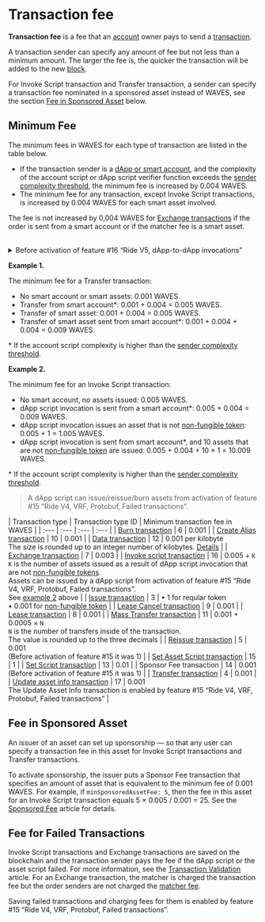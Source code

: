 # Transaction fee

**Transaction fee** is a fee that an [account](/en/blockchain/account/) owner pays to send a [transaction](/en/blockchain/transaction/).

A transaction sender can specify any amount of fee but not less than a minimum amount. The larger the fee is, the quicker the transaction will be added to the new [block](/en/blockchain/block/).

For Invoke Script transaction and Transfer transaction, a sender can specify a transaction fee nominated in a sponsored asset instead of WAVES, see the section [Fee in Sponsored Asset](#fee-in-sponsored-asset) below.

## Minimum Fee

The minimum fees in WAVES for each type of transaction are listed in the table below.

* If the transaction sender is a [dApp or smart account](/en/blockchain/account/dapp), and the complexity of the account script or dApp script verifier function exceeds the [sender complexity threshold](/en/ride/limits/), the minimum fee is increased by 0.004 WAVES. 
* The minimum fee for any transaction, except Invoke Script transactions, is increased by 0.004 
WAVES for each smart asset involved.

The fee is not increased by 0,004 WAVES for [Exchange transactions](/en/blockchain/transaction-type/exchange-transaction) if the order is sent from a smart account or if the matcher fee is a smart asset.

<br/>
<details>
   <summary>Before activation of feature #16 “Ride V5, dApp-to-dApp invocations”</summary>

* The extra fee of 0.004 WAVES was required for transactions sent from smart account or dApp regardless of the complexity of the account script or the presence and complexity of the dApp script verifier function.
* For Invoke Script transaction, the minimum fee was increased by 0.004 WAVES for each execution of asset script in payments and script actions.
</details>

**Example 1.**

The minimum fee for a Transfer transaction:

* No smart account or smart assets: 0.001 WAVES.
* Transfer from smart account*: 0.001 + 0.004 = 0.005 WAVES.
* Transfer of smart asset: 0.001 + 0.004 = 0.005 WAVES.
* Transfer of smart asset sent from smart account*: 0.001 + 0.004 + 0.004 = 0.009 WAVES.

\* If the account script complexity is higher than the [sender complexity threshold](/en/ride/limits/).

**Example 2.**<a id="example2"></a>

The minimum fee for an Invoke Script transaction:

* No smart account, no assets issued: 0.005 WAVES.
* dApp script invocation is sent from a smart account*: 0.005 + 0.004 = 0.009 WAVES.
* dApp script invocation issues an asset that is not [non-fungible token](/en/blockchain/token/non-fungible-token): 0.005 + 1 = 1.005 WAVES.
* dApp script invocation is sent from smart account*, and 10 assets that are not [non-fungible token](/en/blockchain/token/non-fungible-token) are issued: 0.005 + 0.004 + 10 × 1 = 10.009 WAVES.

\* If the account script complexity is higher than the [sender complexity threshold](/en/ride/limits/).

> A dApp script can issue/reissue/burn assets from activation of feature #15 “Ride V4, VRF, Protobuf, Failed transactions”.

| Transaction type | Transaction type ID | Minimum transaction fee in WAVES |
| :--- | :--- | :--- | :--- |
| [Burn transaction](/en/blockchain/transaction-type/burn-transaction) | 6 | 0.001 |
| [Create Alias transaction](/en/blockchain/transaction-type/create-alias-transaction) | 10 | 0.001 |
| [Data transaction](/en/blockchain/transaction-type/data-transaction) | 12 | 0.001 per kilobyte<br>The size is rounded up to an integer number of kilobytes. [Details](/en/blockchain/transaction-type/data-transaction) |
| [Exchange transaction](/en/blockchain/transaction-type/exchange-transaction) | 7 | 0.003 |
| [Invoke script transaction](/en/blockchain/transaction-type/invoke-script-transaction) | 16 | 0.005 + `K`<br>`K` is the number of assets issued as a result of dApp script invocation that are not [non-fungible tokens](/en/blockchain/token/non-fungible-token).<br>Assets can be issued by a dApp script from activation of feature #15 “Ride V4, VRF, Protobuf, Failed transactions”.<br>See [example 2](#example2) above |
| [Issue transaction](/en/blockchain/transaction-type/issue-transaction) | 3 | • 1 for reqular token <br>• 0.001 for [non-fungible token](/en/blockchain/token/non-fungible-token) |
| [Lease Cancel transaction](/en/blockchain/transaction-type/lease-cancel-transaction) | 9 | 0.001 |
| [Lease transaction](/en/blockchain/transaction-type/lease-transaction) | 8 | 0.001 |
| [Mass Transfer transaction](/en/blockchain/transaction-type/mass-transfer-transaction) | 11 | 0.001 + 0.0005 × `N`<br>`N` is the number of transfers inside of the transaction.<br>The value is rounded up to the three decimals |
| [Reissue transaction](/en/blockchain/transaction-type/reissue-transaction) | 5 | 0.001<br>(Before activation of feature #15 it was 1) |
| [Set Asset Script transaction](/en/blockchain/transaction-type/set-asset-script-transaction) | 15 | 1 |
| [Set Script transaction](/en/blockchain/transaction-type/set-script-transaction) | 13 | 0.01 |
| Sponsor Fee transaction | 14 | 0.001<br>(Before activation of feature #15 it was 1) |
| [Transfer transaction](/en/blockchain/transaction-type/transfer-transaction) | 4 | 0.001 |
| [Update asset info transaction](/en/blockchain/transaction-type/update-asset-info-transaction) | 17 | 0.001<br>The Update Asset Info transaction is enabled by feature #15 “Ride V4, VRF, Protobuf, Failed transactions” |

## Fee in Sponsored Asset

An issuer of an asset can set up sponsorship — so that any user can specify a transaction fee in this asset for Invoke Script transactions and Transfer transactions.

To activate sponsorship, the issuer puts a Sponsor Fee transaction that specifies an amount of asset that is equivalent to the minimum fee of 0.001 WAVES. For example, if `minSponsoredAssetFee: 5`, then the fee in this asset for an Invoke Script transaction equals 5 × 0.005 / 0.001 = 25. See the [Sponsored Fee](/en/blockchain/waves-protocol/sponsored-fee) article for details.

## Fee for Failed Transactions

Invoke Script transactions and Exchange transactions are saved on the blockchain and the transaction sender pays the fee if the dApp script or the asset script failed. For more information, see the [Transaction Validation](/en/blockchain/transaction/transaction-validation) article. For an Exchange transaction, the matcher is charged the transaction fee but the order senders are not charged the [matcher fee](/en/blockchain/transaction-type/exchange-transaction#matcher-fee).

Saving failed transactions and charging fees for them is enabled by feature #15 “Ride V4, VRF, Protobuf, Failed transactions”.
